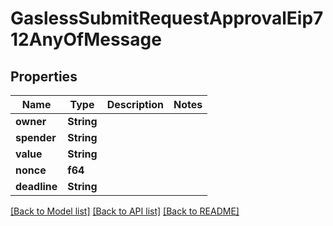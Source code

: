 # GaslessSubmitRequestApprovalEip712AnyOfMessage

## Properties

Name | Type | Description | Notes
------------ | ------------- | ------------- | -------------
**owner** | **String** |  | 
**spender** | **String** |  | 
**value** | **String** |  | 
**nonce** | **f64** |  | 
**deadline** | **String** |  | 

[[Back to Model list]](../README.md#documentation-for-models) [[Back to API list]](../README.md#documentation-for-api-endpoints) [[Back to README]](../README.md)


